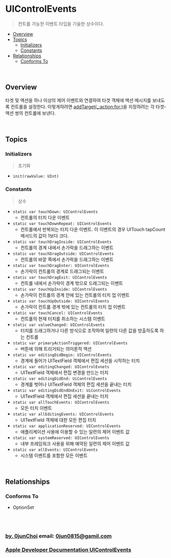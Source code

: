 # UIControlEvents
> 컨트롤 가능한 이벤트 타입을 기술한 상수이다.


* [Overview](#overview)
* [Topics](#topics)
    * [Initializers](#Initializers)
    * [Constants](#Constants)
* [Relationships](#relationships)
    * [Conforms To](#conforms-to)
    

&nbsp;      
## Overview
타겟 및 액션을 하나 이상의 제어 이벤트와 연결하여 타겟 객체에 액션 메시지를 보내도록 컨트롤을 설정한다. 이렇게하려면 [addTarget(_:action:for:)](https://developer.apple.com/documentation/uikit/uicontrol/1618259-addtarget)을 지정하려는 각 타겟-액션 쌍의 컨트롤에 보낸다.

&nbsp;
## Topics
### Initializers
> 초기화

* `init(rawValue: UInt)`


### Constants
> 상수

* `static var touchDown: UIControlEvents`
    * 컨트롤의 터치 다운 이벤트
* `static var touchDownRepeat: UIControlEvents`
    * 컨트롤에서 반복되는 터치 다운 이벤트. 이 이벤트의 경우 UITouch tapCount 메서드의 값이 1보다 크다.
* `static var touchDragInside: UIControlEvents`
    * 컨트롤의 경계 내에서 손가락을 드래그하는 이벤트
* `static var touchDragOutside: UIControlEvents`
    * 컨트롤의 바깥 쪽에서 손가락을 드래그하는 이벤트
* `static var touchDragEnter: UIControlEvents`
    * 손가락이 컨트롤의 경계로 드래그되는 이벤트
* `static var touchDragExit: UIControlEvents`
    * 컨트롤 내에서 손가락이 경계 밖으로 드래그되는 이벤트
* `static var touchUpInside: UIControlEvents`
    * 손가락이 컨트롤의 경계 안에 있는 컨트롤의 터치 업 이벤트
* `static var touchUpOutside: UIControlEvents`
    * 손가락이 컨트롤 경계 밖에 있는 컨트롤의 터치 업 이벤트
* `static var touchCancel: UIControlEvents`
    * 컨트롤의 현재 터치를 취소하는 시스템 이벤트 
* `static var valueChanged: UIControlEvents`
    * 터치를 드래그하거나 다른 방식으로 조작하여 일련의 다른 값을 방출하도록 하는 컨트롤
* `static var primaryActionTriggered: UIControlEvents`
    * 버튼에 의해 트리거되는 의미론적 액션
* `static var editingDidBegin: UIControlEvents`
    * 경계에 들어가 UITextField 객체에서 편집 세션을 시작하는 터치
* `static var editingChanged: UIControlEvnets`
    * UITextField 객체에서 편집 변경을 만드는 터치
* `static var editingDidEnd: UiControlEvents`
    * 경계를 벗어나 UITextField 객체의 편집 세션을 끝내는 터치
* `static var editingDidEndOnExit: UiControlEvents`
    * UITextField 객체에서 편집 세션을 끝내는 터치
* `static var allTouchEvents: UIControlEvents`
    * 모든 터치 이벤트
* `static var allEditingEvents: UIControlEvents`
    * UITextField 객체에 대한 모든 편집 터치
* `static var applicationReserved: UIControlEvents`
    * 애플리케이션 사용에 이용할 수 있는 일련의 제어 이벤트 값
* `static var systemReserved: UIControlEvents`
    * 내부 프레임워크 사용을 위해 예약된 일련의 제어 이벤트 값
* `static var allEvents: UIControlEvents`
    * 시스템 이벤트를 포함한 모든 이벤트


&nbsp;      
## Relationships
### Conforms To
* OptionSet


&nbsp;      
&nbsp;      
### [by. 0junChoi](https://github.com/0jun0815) email: <0jun0815@gamil.com>
### [Apple Developer Documentation UIControlEvents](https://developer.apple.com/documentation/uikit/uicontrolevents)
